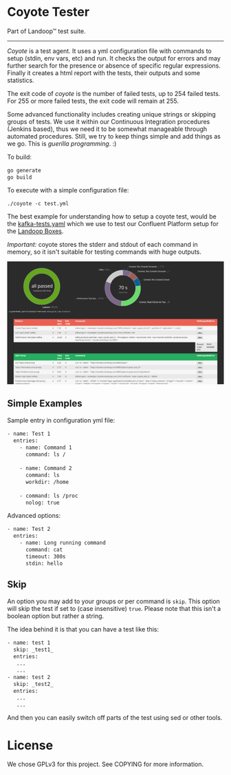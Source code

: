 # Coyote Tester #

Part of Landoop™ test suite.

---

_Coyote_ is a test agent. It uses a yml configuration file with commands to setup
(stdin, env vars, etc) and run. It checks the output for errors and may further
search for the presence or absence of specific regular expressions. Finally it
creates a html report with the tests, their outputs and some statistics.

The exit code of _coyote_ is the number of failed tests, up to 254 failed tests.
For 255 or more failed tests, the exit code will remain at 255.

Some advanced functionality includes creating unique strings or skipping groups
of tests. We use it within our Continuous Integration procedures (Jenkins
based), thus we need it to be somewhat manageable through automated procedures.
Still, we try to keep things simple and add things as we go. This is
_guerilla programming_. :)

To build:

    go generate
    go build

To execute with a simple configuration file:

    ./coyote -c test.yml

The best example for understanding how to setup a coyote test, would be the
[kafka-tests.yaml](https://github.com/Landoop/coyote/blob/master/tests/kafka-tests.yml)
which we use to test our Confluent Platform setup for the
[Landoop Boxes](https://docs.landoop.com/pages/your-box/).

*Important:* coyote stores the stderr and stdout of each command in memory, so
it isn't suitable for testing commands with huge outputs.

<img src="./coyote.png" alt="coyote screenshot" type="image/png" width="900">

## Simple Examples

Sample entry in configuration yml file:

```
- name: Test 1
  entries:
    - name: Command 1
      command: ls /

    - name: Command 2
      command: ls
      workdir: /home

    - command: ls /proc
      nolog: true
```

Advanced options:

```
- name: Test 2
  entries:
    - name: Long running command
      command: cat
      timeout: 300s
      stdin: hello

```

## Skip

An option you may add to your groups or per command is `skip`. This option will
skip the test if set to (case insensitive) `true`. Please note that this isn't
a boolean option but rather a string.

The idea behind it is that you can have a test like this:

```
- name: test 1
  skip: _test1_
  entries:
   ...
   ...
- name: test 2
  skip: _test2_
  entries:
   ...
   ...
```

And then you can easily switch off parts of the test using sed or other tools.

# License

We chose GPLv3 for this project. See COPYING for more information.

